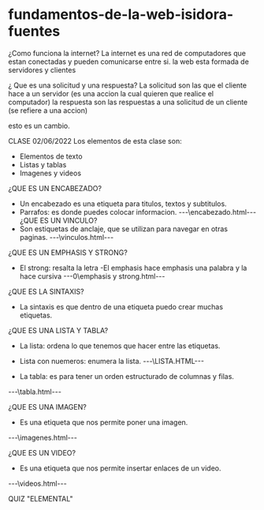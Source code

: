 # fundamentos-de-la-web-isidora-fuentes

¿Como funciona la internet?
La internet es una red de computadores que estan conectadas y pueden comunicarse entre si.
la web esta formada de servidores y clientes 

¿ Que es una solicitud y una respuesta?
La solicitud son las que el cliente hace a un servidor (es una accion la cual quieren que realice el computador)
la respuesta son las respuestas a una solicitud de un cliente (se refiere a una accion)


esto es un cambio.

CLASE 02/06/2022
Los elementos de esta clase son:
- Elementos de texto
- Listas y tablas
- Imagenes y videos 

¿QUE ES UN ENCABEZADO?
- Un encabezado es una etiqueta para titulos, textos y subtitulos.
- Parrafos: es donde puedes colocar informacion.
---\encabezado.html---
¿QUE ES UN VINCULO?
- Son estiquetas de anclaje, que se utilizan para navegar en otras paginas.
---\vinculos.html---

¿QUE ES UN EMPHASIS Y STRONG?
- El strong: resalta la letra
-El emphasis hace emphasis una palabra y la hace cursiva 
---0\emphasis y strong.html---

¿QUE ES LA SINTAXIS?
- La sintaxis es que dentro de una etiqueta puedo crear muchas etiquetas.

¿QUE ES UNA LISTA Y TABLA?
- La lista: ordena lo que tenemos que hacer entre las etiquetas.
- Lista con nuemeros: enumera la lista.
---\LISTA.HTML---
 
- La tabla: es para tener un orden estructurado de columnas y filas.

---\tabla.html---

¿QUE ES UNA IMAGEN?
- Es una etiqueta que nos permite poner una imagen.

---\imagenes.html---

¿QUE ES UN VIDEO?
- Es una etiqueta que nos permite insertar enlaces de un video.

---\videos.html---

QUIZ "ELEMENTAL"
<!---1. ¿Cuál es el lenguaje de marcado principal para crear páginas web y otra información que se puede mostrar en un navegador web?

Icon
HTML
2. El texto entre <body> y </body> describe la parte visible de la página web. ¿Verdadero o falso?

Icon
Verdadero
3. En el ejemplo de código anterior, ¿Qué etiqueta es el padre de los elementos de la lista <li>?

Icon
<ul>
4. En el ejemplo de código anterior, ¿qué etiqueta es el padre de la etiqueta de anclaje <a>?

Icon
<p>
5. ¿Cuál es la función de la etiqueta anchor <a> en el ejemplo anterior?

Icon
Para proporcionar un hipervínculo a la URL definida en el atributo href>